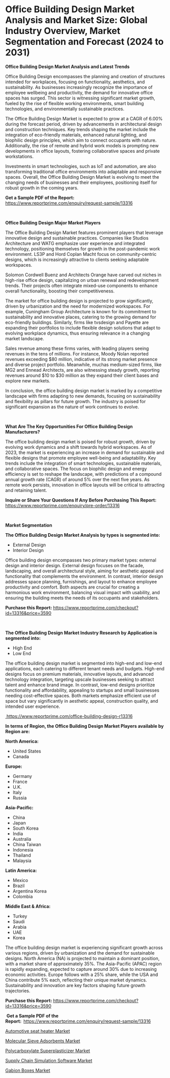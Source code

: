 <p><h1>Office Building Design Market Analysis and Market Size: Global Industry Overview, Market Segmentation and Forecast (2024 to 2031)</h1></p><p><strong>Office Building Design Market Analysis and Latest Trends</strong></p>
<p><p>Office Building Design encompasses the planning and creation of structures intended for workplaces, focusing on functionality, aesthetics, and sustainability. As businesses increasingly recognize the importance of employee wellbeing and productivity, the demand for innovative office spaces has surged. This sector is witnessing significant market growth, fueled by the rise of flexible working environments, smart building technologies, and environmentally sustainable practices. </p><p>The Office Building Design Market is expected to grow at a CAGR of 6.00% during the forecast period, driven by advancements in architectural design and construction techniques. Key trends shaping the market include the integration of eco-friendly materials, enhanced natural lighting, and biophilic design principles, which aim to connect occupants with nature. Additionally, the rise of remote and hybrid work models is prompting new developments in office layouts, fostering collaborative spaces and private workstations. </p><p>Investments in smart technologies, such as IoT and automation, are also transforming traditional office environments into adaptable and responsive spaces. Overall, the Office Building Design Market is evolving to meet the changing needs of businesses and their employees, positioning itself for robust growth in the coming years.</p></p>
<p><strong>Get a Sample PDF of the Report:&nbsp;</strong> <a href="https://www.reportprime.com/enquiry/request-sample/13316?utm_campaign=1879&utm_medium=2&utm_source=Github&utm_content=ia&utm_term=25122024&utm_id=office-building-design">https://www.reportprime.com/enquiry/request-sample/13316</a></p>
<p>&nbsp;</p>
<p><strong>Office Building Design Major Market Players</strong></p>
<p><p>The Office Building Design Market features prominent players that leverage innovative design and sustainable practices. Companies like Studios Architecture and WATG emphasize user experience and integrated technology, positioning themselves for growth in the post-pandemic work environment. LS3P and Hord Coplan Macht focus on community-centric designs, which is increasingly attractive to clients seeking adaptable workspaces.</p><p>Solomon Cordwell Buenz and Architects Orange have carved out niches in high-rise office design, capitalizing on urban renewal and redevelopment trends. Their projects often integrate mixed-use components to enhance overall functionality, boosting their competitiveness.</p><p>The market for office building design is projected to grow significantly, driven by urbanization and the need for modernized workspaces. For example, Cuningham Group Architecture is known for its commitment to sustainability and innovative places, catering to the growing demand for eco-friendly buildings. Similarly, firms like tvsdesign and Payette are expanding their portfolios to include flexible design solutions that adapt to evolving workplace dynamics, thus ensuring relevance in a changing market landscape.</p><p>Sales revenue among these firms varies, with leading players seeing revenues in the tens of millions. For instance, Moody Nolan reported revenues exceeding $80 million, indicative of its strong market presence and diverse project portfolio. Meanwhile, muchas medium-sized firms, like MG2 and Ennead Architects, are also witnessing steady growth, reporting revenues around $10 to $30 million as they expand their client bases and explore new markets.</p><p>In conclusion, the office building design market is marked by a competitive landscape with firms adapting to new demands, focusing on sustainability and flexibility as pillars for future growth. The industry is poised for significant expansion as the nature of work continues to evolve.</p></p>
<p>&nbsp;</p>
<p><strong>What Are The Key Opportunities For Office Building Design Manufacturers?</strong></p>
<p><p>The office building design market is poised for robust growth, driven by evolving work dynamics and a shift towards hybrid workspaces. As of 2023, the market is experiencing an increase in demand for sustainable and flexible designs that promote employee well-being and adaptability. Key trends include the integration of smart technologies, sustainable materials, and collaborative spaces. The focus on biophilic design and energy efficiency is set to reshape the landscape, with predictions of a compound annual growth rate (CAGR) of around 5% over the next five years. As remote work persists, innovation in office layouts will be critical to attracting and retaining talent.</p></p>
<p><strong>Inquire or Share Your Questions If Any Before Purchasing This Report:</strong> <a href="https://www.reportprime.com/enquiry/pre-order/13316?utm_campaign=1879&utm_medium=2&utm_source=Github&utm_content=ia&utm_term=25122024&utm_id=office-building-design">https://www.reportprime.com/enquiry/pre-order/13316</a></p>
<p>&nbsp;</p>
<p><strong>Market Segmentation</strong></p>
<p><strong>The Office Building Design Market Analysis by types is segmented into:</strong></p>
<p><ul><li>External Design</li><li>Interior Design</li></ul></p>
<p><p>Office building design encompasses two primary market types: external design and interior design. External design focuses on the facade, landscaping, and overall architectural style, aiming for aesthetic appeal and functionality that complements the environment. In contrast, interior design addresses space planning, furnishings, and layout to enhance employee productivity and comfort. Both aspects are crucial for creating a harmonious work environment, balancing visual impact with usability, and ensuring the building meets the needs of its occupants and stakeholders.</p></p>
<p><strong>Purchase this Report:&nbsp;</strong><a href="https://www.reportprime.com/checkout?id=13316&price=3590&utm_campaign=1879&utm_medium=2&utm_source=Github&utm_content=ia&utm_term=25122024&utm_id=office-building-design">https://www.reportprime.com/checkout?id=13316&price=3590</a></p>
<p>&nbsp;</p>
<p><strong>The Office Building Design Market Industry Research by Application is segmented into:</strong></p>
<p><ul><li>High End</li><li>Low End</li></ul></p>
<p><p>The office building design market is segmented into high-end and low-end applications, each catering to different tenant needs and budgets. High-end designs focus on premium materials, innovative layouts, and advanced technology integration, targeting upscale businesses seeking to attract talent and enhance brand image. In contrast, low-end designs prioritize functionality and affordability, appealing to startups and small businesses needing cost-effective spaces. Both markets emphasize efficient use of space but vary significantly in aesthetic appeal, construction quality, and intended user experience.</p></p>
<p><a href="https://www.reportprime.com/office-building-design-r13316?utm_campaign=1879&utm_medium=2&utm_source=Github&utm_content=ia&utm_term=25122024&utm_id=office-building-design">&nbsp;https://www.reportprime.com/office-building-design-r13316</a></p>
<p><strong>In terms of Region, the Office Building Design Market Players available by Region are:</strong></p>
<p>
    <p> <strong> North America: </strong>
        <ul>
            <li>United States</li>
            <li>Canada</li>
        </ul>
        </p> 
    <p> <strong> Europe: </strong>
        <ul>
            <li>Germany</li>
            <li>France</li>
            <li>U.K.</li>
            <li>Italy</li>
            <li>Russia</li>
        </ul>
        </p> 
    <p> <strong> Asia-Pacific: </strong>
        <ul>
            <li>China</li>
            <li>Japan</li>
            <li>South Korea</li>
            <li>India</li>
            <li>Australia</li>
            <li>China Taiwan</li>
            <li>Indonesia</li>
            <li>Thailand</li>
            <li>Malaysia</li>
        </ul>
        </p> 
    <p> <strong> Latin America: </strong>
        <ul>
            <li>Mexico</li>
            <li>Brazil</li>
            <li>Argentina Korea</li>
            <li>Colombia</li>
        </ul>
        </p> 
    <p> <strong> Middle East & Africa: </strong>
        <ul>
            <li>Turkey</li>
            <li>Saudi</li>
            <li>Arabia</li>
            <li>UAE</li>
            <li>Korea</li>
        </ul>
    </p>
    </p>
<p><p>The office building design market is experiencing significant growth across various regions, driven by urbanization and the demand for sustainable designs. North America (NA) is projected to maintain a dominant position, with a market share of approximately 35%. The Asia-Pacific (APAC) region is rapidly expanding, expected to capture around 30% due to increasing economic activities. Europe follows with a 25% share, while the USA and China contribute 5% each, reflecting their unique market dynamics. Sustainability and innovation are key factors shaping future growth trajectories.</p></p>
<p><strong>Purchase this Report: </strong><a href="https://www.reportprime.com/checkout?id=13316&price=3590&utm_campaign=1879&utm_medium=2&utm_source=Github&utm_content=ia&utm_term=25122024&utm_id=office-building-design">https://www.reportprime.com/checkout?id=13316&price=3590</a></p>
<p>&nbsp;<strong>Get a Sample PDF of the Report:&nbsp;&nbsp;</strong><a href="https://www.reportprime.com/enquiry/request-sample/13316?utm_campaign=1879&utm_medium=2&utm_source=Github&utm_content=ia&utm_term=25122024&utm_id=office-building-design">https://www.reportprime.com/enquiry/request-sample/13316</a></p>
<p><strong></strong></p>
<p><p><a href="https://www.linkedin.com/pulse/a-mkt-nova-vc8zf?utm_campaign=1879&utm_medium=2&utm_source=Github&utm_content=ia&utm_term=25122024&utm_id=office-building-design">Automotive seat heater Market</a></p><p><a href="https://www.linkedin.com/pulse/c-glance-reports-anmec?utm_campaign=1879&utm_medium=2&utm_source=Github&utm_content=ia&utm_term=25122024&utm_id=office-building-design">Molecular Sieve Adsorbents Market</a></p><p><a href="https://www.linkedin.com/pulse/trustworthy-market-insights-polycarboxylate-superplasticizer-lxwtf?utm_campaign=1879&utm_medium=2&utm_source=Github&utm_content=ia&utm_term=25122024&utm_id=office-building-design">Polycarboxylate Superplasticizer Market</a></p><p><a href="https://github.com/FassouRP/Market-Research-Report-List-6/blob/main/supply-chain-simulation-software-market.md?utm_campaign=1879&utm_medium=2&utm_source=Github&utm_content=ia&utm_term=25122024&utm_id=office-building-design">Supply Chain Simulation Software Market</a></p><p><a href="https://www.linkedin.com/pulse/global-overview-gabion-boxes-market-revenue-share-player-9qykf?utm_campaign=1879&utm_medium=2&utm_source=Github&utm_content=ia&utm_term=25122024&utm_id=office-building-design">Gabion Boxes Market</a></p></p>